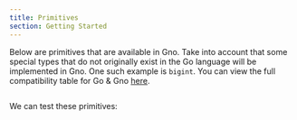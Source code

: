 ```yaml
---
title: Primitives
section: Getting Started
---
```


Below are primitives that are available in Gno.
Take into account that some special types that do not originally exist in the Go
language will be implemented in Gno. One such example is `bigint`. You can view
the full compatibility table for Go & Gno [here](https://docs.gno.land/reference/go-gno-compatibility).

```go file=./primitives.gno
```

We can test these primitives:

```go file=./primitives_test.gno depends_on_file=./primitives.gno
```